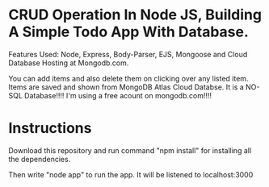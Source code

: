 # CRUD Operation In Node JS, Building A Simple Todo App With Database.

Features Used: Node, Express, Body-Parser, EJS, Mongoose and Cloud Database Hosting at Mongodb.com.

You can add items and also delete them on clicking over any listed item. Items are saved and shown from MongoDB Atlas Cloud Databse. It is a NO-SQL Database!!!!
I'm using a free acount on mongodb.com!!!!

# Instructions

Download this repository and run command "npm install" for installing all the dependencies.

Then write "node app" to run the app. It will be listened to localhost:3000
